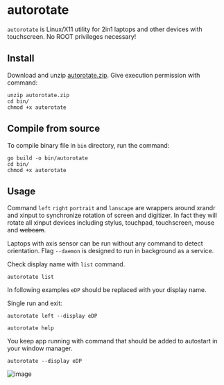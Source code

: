 # autorotate

`autorotate` is Linux/X11 utility for 2in1 laptops and other devices with touchscreen. No ROOT privileges necessary!

## Install
Download and unzip [autorotate.zip](https://github.com/undg/autorotate/releases/latest). Give execution permission with command:

```
unzip autorotate.zip
cd bin/
chmod +x autorotate
```
## Compile from source

To compile binary file in `bin` directory, run the command:

```
go build -o bin/autorotate
cd bin/
chmod +x autorotate
```

## Usage 
Command `left` `right` `portrait` and `lanscape` are wrappers around xrandr and xinput to synchronize rotation of screen and digitizer. In fact they will rotate all xinput devices including stylus, touchpad, touchscreen, mouse and ~~webcam~~.

Laptops with axis sensor can be run without any command to detect orientation. Flag `--daemon` is designed to run in background as a service.

Check display name with `list` command.

`autorotate list`

In following examples `eDP` should be replaced with your display name.
 
Single run and exit:

`autorotate left --display eDP`

`autorotate help`

You keep app running with command that should be added to autostart in your window manager.

`autorotate --display eDP`


![image](https://user-images.githubusercontent.com/5306983/217210748-93221f5f-8dab-4645-84b2-10505d149206.png)

